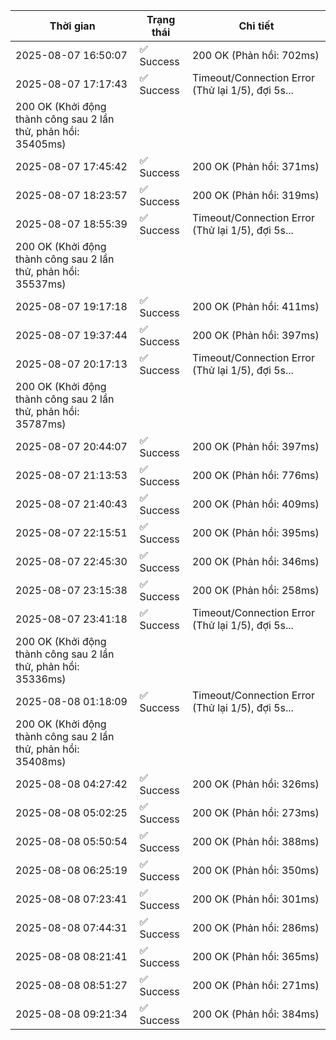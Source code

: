 | Thời gian | Trạng thái | Chi tiết |
|---|---|---|
| 2025-08-07 16:50:07 | ✅ Success | 200 OK (Phản hồi: 702ms) |
| 2025-08-07 17:17:43 | ✅ Success | Timeout/Connection Error (Thử lại 1/5), đợi 5s...
200 OK (Khởi động thành công sau 2 lần thử, phản hồi: 35405ms) |
| 2025-08-07 17:45:42 | ✅ Success | 200 OK (Phản hồi: 371ms) |
| 2025-08-07 18:23:57 | ✅ Success | 200 OK (Phản hồi: 319ms) |
| 2025-08-07 18:55:39 | ✅ Success | Timeout/Connection Error (Thử lại 1/5), đợi 5s...
200 OK (Khởi động thành công sau 2 lần thử, phản hồi: 35537ms) |
| 2025-08-07 19:17:18 | ✅ Success | 200 OK (Phản hồi: 411ms) |
| 2025-08-07 19:37:44 | ✅ Success | 200 OK (Phản hồi: 397ms) |
| 2025-08-07 20:17:13 | ✅ Success | Timeout/Connection Error (Thử lại 1/5), đợi 5s...
200 OK (Khởi động thành công sau 2 lần thử, phản hồi: 35787ms) |
| 2025-08-07 20:44:07 | ✅ Success | 200 OK (Phản hồi: 397ms) |
| 2025-08-07 21:13:53 | ✅ Success | 200 OK (Phản hồi: 776ms) |
| 2025-08-07 21:40:43 | ✅ Success | 200 OK (Phản hồi: 409ms) |
| 2025-08-07 22:15:51 | ✅ Success | 200 OK (Phản hồi: 395ms) |
| 2025-08-07 22:45:30 | ✅ Success | 200 OK (Phản hồi: 346ms) |
| 2025-08-07 23:15:38 | ✅ Success | 200 OK (Phản hồi: 258ms) |
| 2025-08-07 23:41:18 | ✅ Success | Timeout/Connection Error (Thử lại 1/5), đợi 5s...
200 OK (Khởi động thành công sau 2 lần thử, phản hồi: 35336ms) |
| 2025-08-08 01:18:09 | ✅ Success | Timeout/Connection Error (Thử lại 1/5), đợi 5s...
200 OK (Khởi động thành công sau 2 lần thử, phản hồi: 35408ms) |
| 2025-08-08 04:27:42 | ✅ Success | 200 OK (Phản hồi: 326ms) |
| 2025-08-08 05:02:25 | ✅ Success | 200 OK (Phản hồi: 273ms) |
| 2025-08-08 05:50:54 | ✅ Success | 200 OK (Phản hồi: 388ms) |
| 2025-08-08 06:25:19 | ✅ Success | 200 OK (Phản hồi: 350ms) |
| 2025-08-08 07:23:41 | ✅ Success | 200 OK (Phản hồi: 301ms) |
| 2025-08-08 07:44:31 | ✅ Success | 200 OK (Phản hồi: 286ms) |
| 2025-08-08 08:21:41 | ✅ Success | 200 OK (Phản hồi: 365ms) |
| 2025-08-08 08:51:27 | ✅ Success | 200 OK (Phản hồi: 271ms) |
| 2025-08-08 09:21:34 | ✅ Success | 200 OK (Phản hồi: 384ms) |
